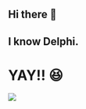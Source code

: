 ## Hi there 👋

## I know Delphi. 
# YAY!! 😆

![](https://media.tenor.com/krjGu8PG5KkAAAAM/michael-rosen.gif)
<!--
**J-B-Putter/J-B-Putter** is a ✨ _special_ ✨ repository because its `README.md` (this file) appears on your GitHub profile.

Here are some ideas to get you started:

- 🔭 I’m currently working on ...
- 🌱 I’m currently learning ...
- 👯 I’m looking to collaborate on ...
- 🤔 I’m looking for help with ...
- 💬 Ask me about ...
- 📫 How to reach me: ...
- 😄 Pronouns: ...
- ⚡ Fun fact: ...
-->
